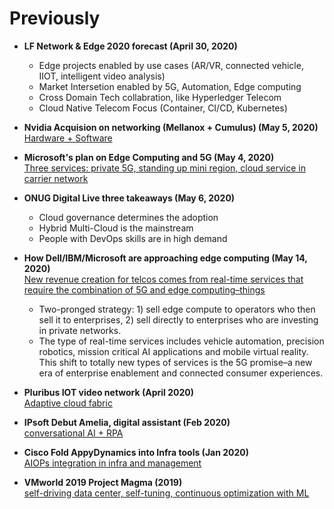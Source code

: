 # Previously

* **LF Network & Edge 2020 forecast (April 30, 2020)**
  - Edge projects enabled by use cases (AR/VR, connected vehicle, IIOT, intelligent video analysis)
  - Market Intersetion enabled by 5G, Automation, Edge computing
  - Cross Domain Tech collabration, like Hyperledger Telecom
  - Cloud Native Telecom Focus (Container, CI/CD, Kubernetes)

* **Nvidia Acquision on networking (Mellanox + Cumulus) (May 5, 2020)** \
[Hardware + Software](https://www.networkworld.com/article/3542248/nvidia-after-7b-mellanox-hardware-deal-grabs-cumulus-for-big-network-software-play.html)

* **Microsoft's plan on Edge Computing and 5G (May 4, 2020)** \
[Three services: private 5G, standing up mini region, cloud service in carrier network](https://www.datacenterknowledge.com/microsoft/azure-edge-zones-microsoft-s-plan-dominate-edge-computing-and-5g)

* **ONUG Digital Live three takeaways (May 6, 2020)** 
  - Cloud governance determines the adoption
  - Hybrid Multi-Cloud is the mainstream
  - People with DevOps skills are in high demand


* **How Dell/IBM/Microsoft are approaching edge computing (May 14, 2020)** \
[New revenue creation for telcos comes from real-time services that require the combination of 5G and edge computing–things](https://www.rcrwireless.com/20200514/5g/how-three-tech-giants-are-approaching-edge-computing)
  * Two-pronged strategy: 1) sell edge compute to operators who then sell it to enterprises, 2) sell directly to enterprises who are investing in private networks. 
  * The type of real-time services includes vehicle automation, precision robotics, mission critical AI applications and mobile virtual reality. This shift to totally new types of services is the 5G promise–a new era of enterprise enablement and connected consumer experiences. 


* **Pluribus IOT video network (April 2020)** \
[Adaptive cloud fabric](https://www.pluribusnetworks.com/blog/iot-video-security-networks-simplified/)

* **IPsoft Debut Amelia, digital assistant (Feb 2020)** \
[conversational AI + RPA](https://www.ipsoft.com/amelia-science/)

* **Cisco Fold AppyDynamics into Infra tools (Jan 2020)** \
[AIOPs integration in infra and management](https://searchitoperations.techtarget.com/news/252477419/Cisco-folds-AppDynamics-AIOps-into-its-infrastructure-tools?track=NL-1811&ad=932106&src=932106&asrc=EM_NLN_122905794&utm_medium=EM&utm_source=NLN&utm_campaign=20200130_Cisco%20folds%20AppDynamics%20AIOps%20into%20its%20infrastructure%20tools)

* **VMworld 2019 Project Magma (2019)** \
[self-driving data center, self-tuning, continuous optimization with ML](https://blogs.vmware.com/management/2019/08/tech-preview-project-magna.html)
